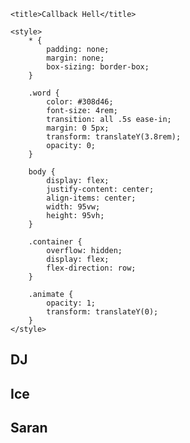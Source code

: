 <!DOCTYPE html>
<html lang="en">
  
<head>
    <meta charset="UTF-8">
    <meta http-equiv="X-UA-Compatible" 
        content="IE=edge">
    <meta name="viewport" content=
        "width=device-width, initial-scale=1.0">
  
    <title>Callback Hell</title>
      
    <style>
        * {
            padding: none;
            margin: none;
            box-sizing: border-box;
        }
  
        .word {
            color: #308d46;
            font-size: 4rem;
            transition: all .5s ease-in;
            margin: 0 5px;
            transform: translateY(3.8rem);
            opacity: 0;
        }
  
        body {
            display: flex;
            justify-content: center;
            align-items: center;
            width: 95vw;
            height: 95vh;
        }
  
        .container {
            overflow: hidden;
            display: flex;
            flex-direction: row;
        }
  
        .animate {
            opacity: 1;
            transform: translateY(0);
        }
    </style>
</head>
  
<body>
    <div class="container">
        <h2 class="word">DJ</h2>
        <h2 class="word">Ice</h2>
        <h2 class="word">Saran</h2>
    </div>
</body>
<script>
    let words = document.querySelectorAll(".word");
  
    const animateAll = (animate) => {
        setTimeout(() => {
            animate(words[0]);
            setTimeout(() => {
                animate(words[1]);
                setTimeout(() => {
                    animate(words[2]);
                }, 1000)
            }, 1000)
        }, 1000)
    }
  
    const animate = (word) => {
        word.classList.add("animate");
    }
  
    animateAll(animate);
</script>
  
</html>

